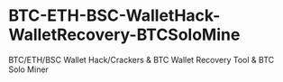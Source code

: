 # BTC-ETH-BSC-WalletHack-WalletRecovery-BTCSoloMine
BTC/ETH/BSC Wallet Hack/Crackers &amp; BTC Wallet Recovery Tool &amp; BTC Solo Miner
